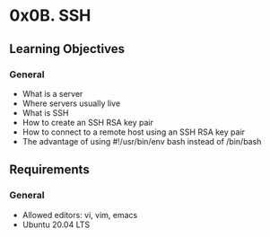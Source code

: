 # 0x0B. SSH

## Learning Objectives
### General
- What is a server
- Where servers usually live
- What is SSH
- How to create an SSH RSA key pair
- How to connect to a remote host using an SSH RSA key pair
- The advantage of using #!/usr/bin/env bash instead of /bin/bash


## Requirements
### General
- Allowed editors: vi, vim, emacs
- Ubuntu 20.04 LTS
